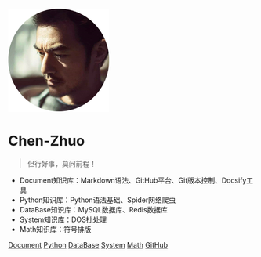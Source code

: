 ![logo](image/avatar.jpg)

# Chen-Zhuo

> 但行好事，莫问前程！

* Document知识库：Markdown语法、GitHub平台、Git版本控制、Docsify工具
* Python知识库：Python语法基础、Spider网络爬虫
* DataBase知识库：MySQL数据库、Redis数据库
* System知识库：DOS批处理
* Math知识库：符号排版

[Document](https://chen-zhuo.github.io/Document/) [Python](https://chen-zhuo.github.io/Python/) [DataBase](https://chen-zhuo.github.io/DataBase/) [System](https://chen-zhuo.github.io/System/) [Math](https://chen-zhuo.github.io/Math/) [GitHub](https://github.com/chen-zhuo)